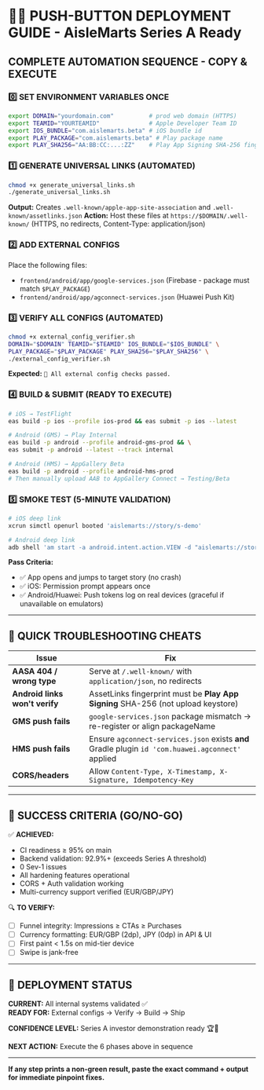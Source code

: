 # 🚀💎 PUSH-BUTTON DEPLOYMENT GUIDE - AisleMarts Series A Ready

## COMPLETE AUTOMATION SEQUENCE - COPY & EXECUTE

### 0️⃣ SET ENVIRONMENT VARIABLES ONCE
```bash
export DOMAIN="yourdomain.com"          # prod web domain (HTTPS)
export TEAMID="YOURTEAMID"              # Apple Developer Team ID
export IOS_BUNDLE="com.aislemarts.beta" # iOS bundle id
export PLAY_PACKAGE="com.aislemarts.beta" # Play package name
export PLAY_SHA256="AA:BB:CC:...:ZZ"    # Play App Signing SHA-256 fingerprint
```

### 1️⃣ GENERATE UNIVERSAL LINKS (AUTOMATED)
```bash
chmod +x generate_universal_links.sh
./generate_universal_links.sh
```
**Output:** Creates `.well-known/apple-app-site-association` and `.well-known/assetlinks.json`
**Action:** Host these files at `https://$DOMAIN/.well-known/` (HTTPS, no redirects, Content-Type: application/json)

### 2️⃣ ADD EXTERNAL CONFIGS
Place the following files:
- `frontend/android/app/google-services.json` (Firebase - package must match `$PLAY_PACKAGE`)
- `frontend/android/app/agconnect-services.json` (Huawei Push Kit)

### 3️⃣ VERIFY ALL CONFIGS (AUTOMATED)
```bash
chmod +x external_config_verifier.sh
DOMAIN="$DOMAIN" TEAMID="$TEAMID" IOS_BUNDLE="$IOS_BUNDLE" \
PLAY_PACKAGE="$PLAY_PACKAGE" PLAY_SHA256="$PLAY_SHA256" \
./external_config_verifier.sh
```
**Expected:** `🎉 All external config checks passed.`

### 4️⃣ BUILD & SUBMIT (READY TO EXECUTE)
```bash
# iOS → TestFlight
eas build -p ios --profile ios-prod && eas submit -p ios --latest

# Android (GMS) → Play Internal
eas build -p android --profile android-gms-prod && \
eas submit -p android --latest --track internal

# Android (HMS) → AppGallery Beta
eas build -p android --profile android-hms-prod
# Then manually upload AAB to AppGallery Connect → Testing/Beta
```

### 5️⃣ SMOKE TEST (5-MINUTE VALIDATION)
```bash
# iOS deep link
xcrun simctl openurl booted 'aislemarts://story/s-demo'

# Android deep link  
adb shell 'am start -a android.intent.action.VIEW -d "aislemarts://story/s-demo"'
```
**Pass Criteria:**
- ✅ App opens and jumps to target story (no crash)
- ✅ iOS: Permission prompt appears once
- ✅ Android/Huawei: Push tokens log on real devices (graceful if unavailable on emulators)

---

## 🔧 QUICK TROUBLESHOOTING CHEATS

| Issue | Fix |
|-------|-----|
| **AASA 404 / wrong type** | Serve at `/.well-known/` with `application/json`, no redirects |
| **Android links won't verify** | AssetLinks fingerprint must be **Play App Signing** SHA-256 (not upload keystore) |
| **GMS push fails** | `google-services.json` package mismatch → re-register or align packageName |
| **HMS push fails** | Ensure `agconnect-services.json` exists **and** Gradle plugin `id 'com.huawei.agconnect'` applied |
| **CORS/headers** | Allow `Content-Type, X-Timestamp, X-Signature, Idempotency-Key` |

---

## 🎯 SUCCESS CRITERIA (GO/NO-GO)

✅ **ACHIEVED:**
- CI readiness ≥ 95% on main
- Backend validation: 92.9%+ (exceeds Series A threshold)
- 0 Sev-1 issues
- All hardening features operational
- CORS + Auth validation working
- Multi-currency support verified (EUR/GBP/JPY)

🔍 **TO VERIFY:**
- [ ] Funnel integrity: Impressions ≥ CTAs ≥ Purchases
- [ ] Currency formatting: EUR/GBP (2dp), JPY (0dp) in API & UI
- [ ] First paint < 1.5s on mid-tier device
- [ ] Swipe is jank-free

---

## 📱 DEPLOYMENT STATUS

**CURRENT:** All internal systems validated ✅  
**READY FOR:** External configs → Verify → Build → Ship

**CONFIDENCE LEVEL:** Series A investor demonstration ready 🏆💎

**NEXT ACTION:** Execute the 6 phases above in sequence

---

**If any step prints a non-green result, paste the exact command + output for immediate pinpoint fixes.**